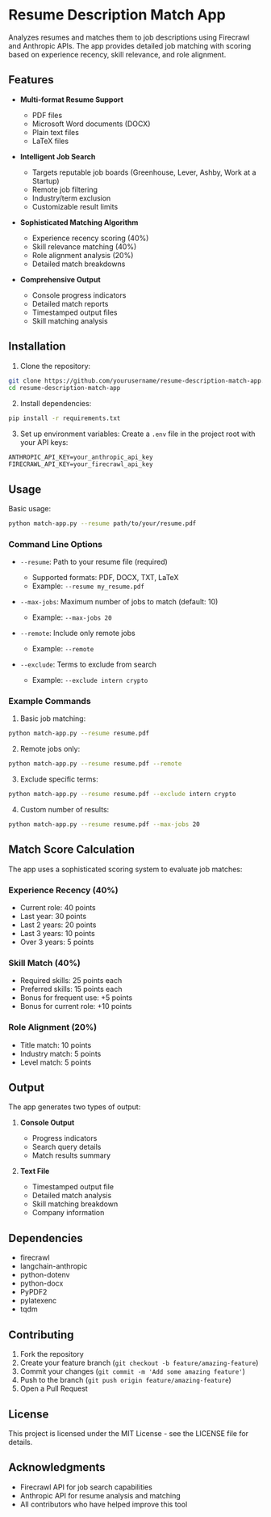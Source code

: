 # Resume Description Match App

Analyzes resumes and matches them to job descriptions using Firecrawl and Anthropic APIs. The app provides detailed job matching with  scoring based on experience recency, skill relevance, and role alignment.

## Features

- **Multi-format Resume Support**
  - PDF files
  - Microsoft Word documents (DOCX)
  - Plain text files
  - LaTeX files

- **Intelligent Job Search**
  - Targets reputable job boards (Greenhouse, Lever, Ashby, Work at a Startup)
  - Remote job filtering
  - Industry/term exclusion
  - Customizable result limits

- **Sophisticated Matching Algorithm**
  - Experience recency scoring (40%)
  - Skill relevance matching (40%)
  - Role alignment analysis (20%)
  - Detailed match breakdowns

- **Comprehensive Output**
  - Console progress indicators
  - Detailed match reports
  - Timestamped output files
  - Skill matching analysis

## Installation

1. Clone the repository:
```bash
git clone https://github.com/yourusername/resume-description-match-app.git
cd resume-description-match-app
```

2. Install dependencies:
```bash
pip install -r requirements.txt
```

3. Set up environment variables:
Create a `.env` file in the project root with your API keys:
```
ANTHROPIC_API_KEY=your_anthropic_api_key
FIRECRAWL_API_KEY=your_firecrawl_api_key
```

## Usage

Basic usage:
```bash
python match-app.py --resume path/to/your/resume.pdf
```

### Command Line Options

- `--resume`: Path to your resume file (required)
  - Supported formats: PDF, DOCX, TXT, LaTeX
  - Example: `--resume my_resume.pdf`

- `--max-jobs`: Maximum number of jobs to match (default: 10)
  - Example: `--max-jobs 20`

- `--remote`: Include only remote jobs
  - Example: `--remote`

- `--exclude`: Terms to exclude from search
  - Example: `--exclude intern crypto`

### Example Commands

1. Basic job matching:
```bash
python match-app.py --resume resume.pdf
```

2. Remote jobs only:
```bash
python match-app.py --resume resume.pdf --remote
```

3. Exclude specific terms:
```bash
python match-app.py --resume resume.pdf --exclude intern crypto
```

4. Custom number of results:
```bash
python match-app.py --resume resume.pdf --max-jobs 20
```

## Match Score Calculation

The app uses a sophisticated scoring system to evaluate job matches:

### Experience Recency (40%)
- Current role: 40 points
- Last year: 30 points
- Last 2 years: 20 points
- Last 3 years: 10 points
- Over 3 years: 5 points

### Skill Match (40%)
- Required skills: 25 points each
- Preferred skills: 15 points each
- Bonus for frequent use: +5 points
- Bonus for current role: +10 points

### Role Alignment (20%)
- Title match: 10 points
- Industry match: 5 points
- Level match: 5 points

## Output

The app generates two types of output:

1. **Console Output**
   - Progress indicators
   - Search query details
   - Match results summary

2. **Text File**
   - Timestamped output file
   - Detailed match analysis
   - Skill matching breakdown
   - Company information

## Dependencies

- firecrawl
- langchain-anthropic
- python-dotenv
- python-docx
- PyPDF2
- pylatexenc
- tqdm

## Contributing

1. Fork the repository
2. Create your feature branch (`git checkout -b feature/amazing-feature`)
3. Commit your changes (`git commit -m 'Add some amazing feature'`)
4. Push to the branch (`git push origin feature/amazing-feature`)
5. Open a Pull Request

## License

This project is licensed under the MIT License - see the LICENSE file for details.

## Acknowledgments

- Firecrawl API for job search capabilities
- Anthropic API for resume analysis and matching
- All contributors who have helped improve this tool 

